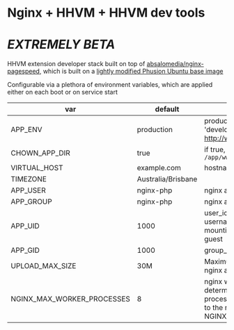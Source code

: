 # Nginx + HHVM + HHVM dev tools

# *EXTREMELY BETA*

HHVM extension developer stack built on top of  [absalomedia/nginx-pagespeed](https://registry.hub.docker.com/u/absalomedia/nginx-pagespeed/), which is built on a [lightly modified Phusion Ubuntu base image](https://registry.hub.docker.com/u/absalomedia/docker-ubuntu-base/)

Configurable via a plethora of environment variables, which are applied either on each boot or on service start

var | default | description
--- | ------- | -----------
APP_ENV | production | production, development :: 'development' enables http://www.xdebug.org/
CHOWN_APP_DIR | true | if true, `chown $APP_USER:$APP_GROUP /app/www`
VIRTUAL_HOST | example.com | hostname of the application
TIMEZONE | Australia/Brisbane | 
APP_USER | nginx-php | nginx and php5-fpm user 
APP_GROUP | nginx-php | nginx and php5-fpm group
APP_UID | 1000 | user_id - setting to the host username can be useful when mounting volumes from host > guest
APP_GID | 1000 | group_id
UPLOAD_MAX_SIZE | 30M | Maximum upload size, applied to nginx and php5-fpm
NGINX_MAX_WORKER_PROCESSES | 8 | nginx worker_processes is determined from number of processor cores on service start, up to the maximum permitted by NGINX_MAX_WORKER_PROCESSES